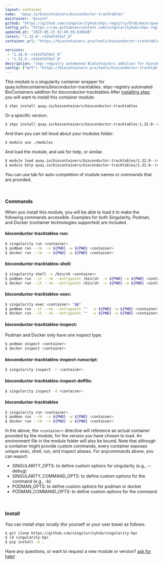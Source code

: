 ```yaml
---
layout: container
name:  "quay.io/biocontainers/bioconductor-tracktables"
maintainer: "@vsoch"
github: "https://github.com/singularityhub/shpc-registry/blob/main/quay.io/biocontainers/bioconductor-tracktables/container.yaml"
config_url: "https://raw.githubusercontent.com/singularityhub/shpc-registry/main/quay.io/biocontainers/bioconductor-tracktables/container.yaml"
updated_at: "2023-05-23 02:49:39.638638"
latest: "1.32.0--r42hdfd78af_0"
container_url: "https://biocontainers.pro/tools/bioconductor-tracktables"

versions:
 - "1.28.0--r41hdfd78af_0"
 - "1.32.0--r42hdfd78af_0"
description: "shpc-registry automated BioContainers addition for bioconductor-tracktables"
config: {"url": "https://biocontainers.pro/tools/bioconductor-tracktables", "maintainer": "@vsoch", "description": "shpc-registry automated BioContainers addition for bioconductor-tracktables", "latest": {"1.32.0--r42hdfd78af_0": "sha256:e67b53db4c7e4c9f253aae7f8f04a25c142aa46fe1e2746167776da05fca5f0d"}, "tags": {"1.28.0--r41hdfd78af_0": "sha256:ed5025a301c6a026d2d9f90f516fe84680ee3620495a93b88a3aac7e9cda4b8f", "1.32.0--r42hdfd78af_0": "sha256:e67b53db4c7e4c9f253aae7f8f04a25c142aa46fe1e2746167776da05fca5f0d"}, "docker": "quay.io/biocontainers/bioconductor-tracktables"}
---
```


This module is a singularity container wrapper for quay.io/biocontainers/bioconductor-tracktables.
shpc-registry automated BioContainers addition for bioconductor-tracktables
After [installing shpc](#install) you will want to install this container module:


```bash
$ shpc install quay.io/biocontainers/bioconductor-tracktables
```

Or a specific version:

```bash
$ shpc install quay.io/biocontainers/bioconductor-tracktables:1.32.0--r42hdfd78af_0
```

And then you can tell lmod about your modules folder:

```bash
$ module use ./modules
```

And load the module, and ask for help, or similar.

```bash
$ module load quay.io/biocontainers/bioconductor-tracktables/1.32.0--r42hdfd78af_0
$ module help quay.io/biocontainers/bioconductor-tracktables/1.32.0--r42hdfd78af_0
```

You can use tab for auto-completion of module names or commands that are provided.

<br>

### Commands

When you install this module, you will be able to load it to make the following commands accessible.
Examples for both Singularity, Podman, and Docker (container technologies supported) are included.

#### bioconductor-tracktables-run:

```bash
$ singularity run <container>
$ podman run --rm  -v ${PWD} -w ${PWD} <container>
$ docker run --rm  -v ${PWD} -w ${PWD} <container>
```

#### bioconductor-tracktables-shell:

```bash
$ singularity shell -s /bin/sh <container>
$ podman run --it --rm --entrypoint /bin/sh  -v ${PWD} -w ${PWD} <container>
$ docker run --it --rm --entrypoint /bin/sh  -v ${PWD} -w ${PWD} <container>
```

#### bioconductor-tracktables-exec:

```bash
$ singularity exec <container> "$@"
$ podman run --it --rm --entrypoint ""  -v ${PWD} -w ${PWD} <container> "$@"
$ docker run --it --rm --entrypoint ""  -v ${PWD} -w ${PWD} <container> "$@"
```

#### bioconductor-tracktables-inspect:

Podman and Docker only have one inspect type.

```bash
$ podman inspect <container>
$ docker inspect <container>
```

#### bioconductor-tracktables-inspect-runscript:

```bash
$ singularity inspect -r <container>
```

#### bioconductor-tracktables-inspect-deffile:

```bash
$ singularity inspect -d <container>
```



#### bioconductor-tracktables

```bash
$ singularity run <container>
$ podman run --rm  -v ${PWD} -w ${PWD} <container>
$ docker run --rm  -v ${PWD} -w ${PWD} <container>
```


In the above, the `<container>` directive will reference an actual container provided
by the module, for the version you have chosen to load. An environment file in the
module folder will also be bound. Note that although a container
might provide custom commands, every container exposes unique exec, shell, run, and
inspect aliases. For anycommands above, you can export:

 - SINGULARITY_OPTS: to define custom options for singularity (e.g., --debug)
 - SINGULARITY_COMMAND_OPTS: to define custom options for the command (e.g., -b)
 - PODMAN_OPTS: to define custom options for podman or docker
 - PODMAN_COMMAND_OPTS: to define custom options for the command

<br>

### Install

You can install shpc locally (for yourself or your user base) as follows:

```bash
$ git clone https://github.com/singularityhub/singularity-hpc
$ cd singularity-hpc
$ pip install -e .
```

Have any questions, or want to request a new module or version? [ask for help!](https://github.com/singularityhub/singularity-hpc/issues)